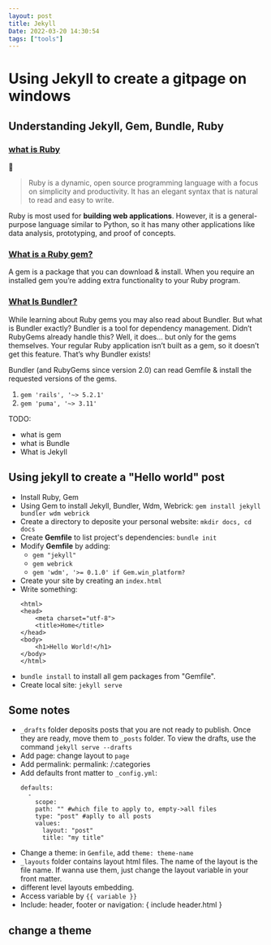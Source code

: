 ```yaml
---
layout: post
title: Jekyll
Date: 2022-03-20 14:30:54
tags: ["tools"]
---
```

# Using Jekyll to create a gitpage on windows
## Understanding Jekyll, Gem, Bundle, Ruby
### [what is Ruby](https://www.ruby-lang.org/en/)
:hear_no_evil:
>Ruby is a dynamic, open source programming language with a focus on simplicity and productivity. It has an elegant syntax that is natural to read and easy to write.

Ruby is most used for **building web applications**. However, it is a general-purpose language similar to Python, so it has many other applications like data analysis, prototyping, and proof of concepts.

### [What is a Ruby gem?](https://www.rubyguides.com/2018/09/ruby-gems-gemfiles-bundler/)

A gem is a package that you can download & install. When you require an installed gem you’re adding extra functionality to your Ruby program.

### [What Is Bundler?](https://www.rubyguides.com/2018/09/ruby-gems-gemfiles-bundler/)

While learning about Ruby gems you may also read about Bundler. But what is Bundler exactly? Bundler is a tool for dependency management. Didn’t RubyGems already handle this? Well, it does… but only for the gems themselves. Your regular Ruby application isn’t built as a gem, so it doesn’t get this feature. That’s why Bundler exists!

Bundler (and RubyGems since version 2.0) can read Gemfile & install the requested versions of the gems.
 1. `gem 'rails', '~> 5.2.1'`
 2. `gem 'puma', '~> 3.11'`

TODO:
- what is gem
- what is Bundle
- What is Jekyll

## Using jekyll to create a "Hello world" post
- Install Ruby, Gem
- Using Gem to install Jekyll, Bundler, Wdm, Webrick:
  `gem install jekyll bundler wdm webrick`
- Create a directory to deposite your personal website:
  `mkdir docs, cd docs`
- Create **Gemfile** to list project's dependencies: `bundle init`
- Modify **Gemfile** by adding:
  + `gem "jekyll"`
  + `gem webrick`
  + `gem 'wdm', '>= 0.1.0' if Gem.win_platform?`
- Create your site by creating an `index.html`
- Write something:
    ```<!DOCTYPE html>
    <html>
    <head>
        <meta charset="utf-8">
        <title>Home</title>
    </head>
    <body>
        <h1>Hello World!</h1>
    </body>
    </html>
- `bundle install` to install all gem packages from "Gemfile".
- Create local site: `jekyll serve`

## Some notes
- `_drafts` folder deposits posts that you are not ready to publish. Once they are ready, move them to `_posts` folder. To view the drafts, use the command `jekyll serve --drafts`
- Add page: change layout to `page`
- Add permalink: permalink: /:categories
- Add defaults front matter to `_config.yml`:
  ```
  defaults:
    -
      scope:
      path: "" #which file to apply to, empty->all files
      type: "post" #aplly to all posts
      values:
        layout: "post"
        title: "my title"
- Change a theme: in `Gemfile`, add `theme: theme-name`
- `_layouts` folder contains layout html files. The name of the layout is the file name. If wanna use them, just change the layout variable in your front matter.
- different level layouts embedding.
- Access variable by `{{ variable }}`
- Include: header, footer or navigation: { include header.html }
## change a theme